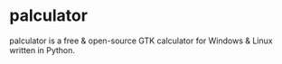 # palculator

palculator is a free & open-source GTK calculator for Windows & Linux written in Python.
